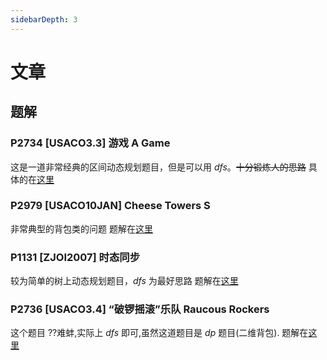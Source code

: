 ```yaml
---
sidebarDepth: 3
---
```

# 文章
## 题解
### P2734 [USACO3.3] 游戏 A Game
这是一道非常经典的区间动态规划题目，但是可以用 $dfs$。~~十分锻炼人的思路~~
具体的在[这里](P2734%20[USACO3.3]%20游戏%20A%20Game)

### P2979 [USACO10JAN] Cheese Towers S
非常典型的背包类的问题
题解在[这里](P2979%20[USACO10JAN]%20Cheese%20Towers%20S)

### P1131 [ZJOI2007] 时态同步
较为简单的树上动态规划题目，$dfs$ 为最好思路
题解在[这里](P1131%20[ZJOI2007]%20时态同步.md)

### P2736 [USACO3.4] “破锣摇滚”乐队 Raucous Rockers
这个题目 ??难蚌,实际上 $dfs$ 即可,虽然这道题目是 $dp$ 题目(二维背包).
题解在[这里](P2736%20[USACO3.4]%20“破锣摇滚”乐队%20Raucous%20Rockers.md)